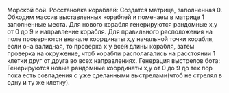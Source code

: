 Морской бой.
Росстановка кораблей:
Создатся матрица, заполненная 0. Обходим массив выставленных кораблей и помечаем в матрице 1 заполненные места. Для нового корабля генерируются рандомные x,y от 0 до 9 и направление корабля. Для правильного расположения на поле проверяются вначале координаты x,y начальной точки корабля, если она валидная, то проверка x y всей длины корабля, затем проверка на окружение, чтоб корабли располагались на расстоянии 1 клетки друг от друга во всех направлениях.
Генерация выстрелов бота:
Генерируются новые рандомные координаты x,y от 0 до 9 до тех пор пока есть совпадения с уже сделанными выстрелами(чтоб не стрелял в одну и ту же клетку).  
